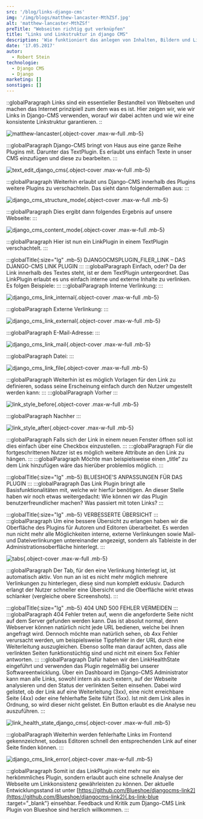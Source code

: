 ```yaml
---
src: '/blog/links-django-cms'
img: '/img/blogs/matthew-lancaster-MthZSf.jpg'
alt: 'matthew-lancaster-MthZSf'
preTitle: "Webseiten richtig gut verknüpfen"
title: "Links und Linkstruktur in django CMS"
description: 'Wie funktioniert das anlegen von Inhalten, Bildern und Links in Django-CMS? Heute geht es um das Thema Verlinkungen in Django-CMS.'
date: '17.05.2017'
autor:
  - Robert Stein
technologie: 
  - Django CMS
  - Django
marketing: []
sonstiges: []
---
```

::globalParagraph
Links sind ein essentieller Bestandteil von Webseiten und machen das Internet prinzipiell zum dem was es ist. Hier zeigen wir, wie wir Links in Django-CMS verwenden, worauf wir dabei achten und wie wir eine konsistente Linkstruktur garantieren.
::
<!--more-->

![matthew-lancaster](/img/blogs/matthew-lancaster-MthZSf.jpg){.object-cover .max-w-full .mb-5}

:::globalParagraph
Django-CMS bringt von Haus aus eine ganze Reihe Plugins mit. Darunter das TextPlugin. Es erlaubt uns einfach Texte in unser CMS einzufügen und diese zu bearbeiten.
:::

![text_edit_django_cms](/img/blogs/text_edit_django_cms.png){.object-cover .max-w-full .mb-5}

:::globalParagraph
Weiterhin erlaubt uns Django-CMS innerhalb des Plugins weitere Plugins zu verschachteln. Das sieht dann folgendermaßen aus:
:::

![django_cms_structure_mode](/img/blogs/django_cms_structure_mode.jpg){.object-cover .max-w-full .mb-5}

:::globalParagraph
Dies ergibt dann folgendes Ergebnis auf unsere Webseite:
:::

![django_cms_content_mode](/img/blogs/django_cms_content_mode.jpg){.object-cover .max-w-full .mb-5}

:::globalParagraph
Hier ist nun ein LinkPlugin in einem TextPlugin verschachtelt.
:::

:::globalTitle{:size="lg" .mb-5}
DJANGOCMSPLUGIN_FILER_LINK – DAS DJANGO-CMS LINK PLUGIN
:::
:::globalParagraph
Einfach, oder? Da der Link innerhalb des Textes steht, ist er dem TextPlugin untergeordnet. Das LinkPlugin erlaubt es uns einfach interne und externe Inhalte zu verlinken. Es folgen Beispiele:
:::
:::globalParagraph
Interne Verlinkung:
:::

![django_cms_link_internal](/img/blogs/django_cms_link_internal.jpg){.object-cover .max-w-full .mb-5}

:::globalParagraph
Externe Verlinkung:
:::

![django_cms_link_external](/img/blogs/django_cms_link_external.jpg){.object-cover .max-w-full .mb-5}

:::globalParagraph
E-Mail-Adresse:
:::

![django_cms_link_mail](/img/blogs/django_cms_link_mail.jpg){.object-cover .max-w-full .mb-5}

:::globalParagraph
Datei:
:::

![django_cms_link_file](/img/blogs/django_cms_link_file.jpg){.object-cover .max-w-full .mb-5}

:::globalParagraph
Weiterhin ist es möglich Vorlagen für den Link zu definieren, sodass seine Erscheinung einfach durch den Nutzer umgestellt werden kann:
:::
:::globalParagraph
Vorher
:::

![link_style_before](/img/blogs/link_style_before.jpg){.object-cover .max-w-full .mb-5}

:::globalParagraph
Nachher
:::

![link_style_after](/img/blogs/link_style_after.jpg){.object-cover .max-w-full .mb-5}

:::globalParagraph
Falls sich der Link in einem neuen Fenster öffnen soll ist dies einfach über eine Checkbox einzustellen.
:::
:::globalParagraph
Für die fortgeschrittenen Nutzer ist es möglich weitere Attribute an den Link zu hängen.
:::
:::globalParagraph
Möchte man beispielsweise einen „title“ zu dem Link hinzufügen wäre das hierüber problemlos möglich.
:::

:::globalTitle{:size="lg" .mb-5}
BLUESHOE’S ANPASSUNGEN FÜR DAS PLUGIN
:::
:::globalParagraph
Das Link Plugin bringt alle Basisfunktionalitäten mit, welche wir hierfür benötigen. An dieser Stelle haben wir noch etwas weitergedacht: Wie können wir das Plugin benutzerfreundlicher machen? Was passiert mit toten Links?
:::

:::globalTitle{:size="lg" .mb-5}
VERBESSERTE ÜBERSICHT
:::
:::globalParagraph
Um eine bessere Übersicht zu erlangen haben wir die Oberfläche des Plugins für Autoren und Editoren überarbeitet. Es werden nun nicht mehr alle Möglichkeiten interne, externe Verlinkungen sowie Mail- und Dateiverlinkungen untereinander angezeigt, sondern als Tableiste in der Administrationsoberfläche hinterlegt.
:::

![tabs](/img/blogs/tabs.jpg){.object-cover .max-w-full .mb-5}

:::globalParagraph
Der Tab, für den eine Verlinkung hinterlegt ist, ist automatisch aktiv. Von nun an ist es nicht mehr möglich mehrere Verlinkungen zu hinterlegen, diese sind nun komplett exklusiv. Dadurch erlangt der Nutzer schneller eine Übersicht und die Oberfläche wirkt etwas schlanker (vergleiche obere Screenshots).
:::

:::globalTitle{:size="lg" .mb-5}
404 UND 500 FEHLER VERMEIDEN
:::
:::globalParagraph
404 Fehler treten auf, wenn die angeforderte Seite nicht auf dem Server gefunden werden kann. Das ist absolut normal, denn Webserver können natürlich nicht jede URL bedienen, welche bei ihnen angefragt wird. Dennoch möchte man natürlich sehen, ob 4xx Fehler verursacht werden, um beispielsweise Tippfehler in der URL durch eine Weiterleitung auszugleichen. Ebenso sollte man darauf achten, dass alle verlinkten Seiten funktionstüchtig sind und nicht mit einem 5xx Fehler antworten.
:::
:::globalParagraph
Dafür haben wir den LinkHealthState eingeführt und verwenden das Plugin regelmäßig bei unserer Softwareentwicklung. Über ein Dashboard im Django-CMS Administrator kann man alle Links, sowohl intern als auch extern, auf der Webseite analysieren und den Status der verlinkten Seiten einsehen. Dabei wird gelistet, ob der Link auf eine Weiterleitung (3xx), eine nicht erreichbare Seite (4xx) oder eine fehlerhafte Seite führt (5xx). Ist mit dem Link alles in Ordnung, so wird dieser nicht gelistet. Ein Button erlaubt es die Analyse neu auszuführen.
:::

![link_health_state_django_cms](/img/blogs/link_health_state_django_cms.jpg){.object-cover .max-w-full .mb-5}

:::globalParagraph
Weiterhin werden fehlerhafte Links im Frontend gekennzeichnet, sodass Editoren schnell den entsprechenden Link auf einer Seite finden können.
:::

![django_cms_link_error](/img/blogs/django_cms_link_error.jpg){.object-cover .max-w-full .mb-5}

:::globalParagraph
Somit ist das LinkPlugin nicht mehr nur ein herkömmliches Plugin, sondern erlaubt auch eine schnelle Analyse der Webseite um Linkkonsistenz gewährleisten zu können. Der aktuelle Entwicklungsstand ist unter [https://github.com/Blueshoe/djangocms-link2](https://github.com/Blueshoe/djangocms-link2){.bs-link-blue :target="_blank"} einsehbar. Feedback und Kritik zum Django-CMS Link Plugin von Blueshoe sind herzlich willkommen.
:::